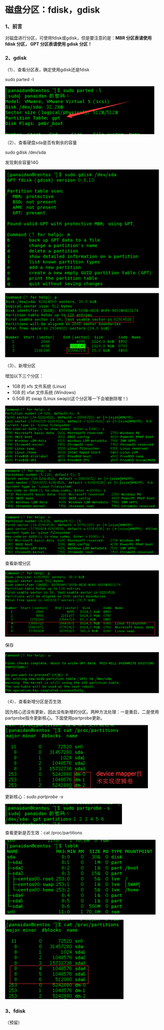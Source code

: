 # 磁盘分区：fdisk，gdisk

### 1、前言

对磁盘进行分区，可使用fdisk或gdisk，但是要注意的是：**MBR 分区表请使用 fdisk 分区， GPT 分区表请使用 gdisk 分区！**

### 2、gdisk

（1）、查看分区表，确定使用gdisk还是fdisk

sudo parted -l

![](/assets/查看分区表.png)

（2）、查看硬盘sda是否有剩余的容量

sudo gdisk /dev/sda

发现剩余容量14G

![](/assets/查看剩余容量.png)

![](/assets/查看剩余容量2.png)

（3）、新增分区

增加以下三个分区：

* 1GB 的 xfs 文件系统 \(Linux\)
* 1GB 的 vfat 文件系统 \(Windows\)
* 0.5GB 的 swap \(Linux swap\)\(这个分区等一下会被删除喔！\)

![](/assets/新增分区1.png)

![](/assets/新增分区2.png)

![](/assets/新增分区3.png)

查看新增分区

![](/assets/查看新增分区.png)

保存

![](/assets/写入分区.png)

（4）、查看新增分区是否生效

因为核心还没有更新，因此没有新增的分区。两种方法处理：一是重启，二是使用partprobe指令更新核心。下面使用partprobe更新。

![](/assets/查看新增分区是否生效.png)

更新核心：_sudo partprobe -s_

![](/assets/打印分区号.png)

查看更新是否生效：cat /proc/partitions

![](/assets/查看更新是否生效.png)

![](/assets/查看更新是否生效2.png)



### 3、fdisk

（预留）











